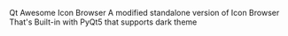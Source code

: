 Qt Awesome Icon Browser 
A modified standalone version of Icon Browser That's Built-in with PyQt5 
that supports dark theme
